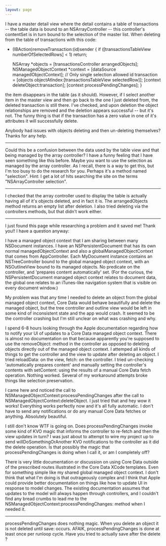 ```yaml
---
layout: page
---
```


I have a master detail view where the detail contains a table of transactions -- the table data is bound to an NSArrayController -- this controller's contentSet is in turn bound to the selection of the master list.  When deleting from the table of transactions with this code:

    
- (IBAction)removeTransaction:(id)sender {
	if ([transactionsTableView numberOfSelectedRows] < 1)
		return;
	
	NSArray *objects = [transactionsController arrangedObjects];
	NSManagedObjectContext *context = [dataSource managedObjectContext]; 
	// Only single selection allowed
	id transaction = [objects objectAtIndex:[transactionsTableView selectedRow]];
	[context deleteObject:transaction];
	[context processPendingChanges];
}


the item disappears in the table (as it should).  However, if I select another item in the master view and then go back to the one I just deleted from, the deleted transaction is still there.  I've checked, and upon deletion the object relationships are removed and the deletion appears successful -- but it's not. The funny thing is that if the transaction has a zero value in one of it's attributes it will successfully delete.

Anybody had issues with objects deleting and then un-deleting themselves?  Thanks for any help.

----



Could this be a confusion between the data used by the table view and that being managed by the array controller? I have a funny feeling that I have seen something like this before. Maybe you want to use the selection as managed by the array controller. As I recall, there is a way to get this, but I'm too busy to do the research for you. Perhaps it's a method named "selection". Hint: I get a lot of hits searching the site on the terms "NSArrayController selection".

----

I checked that the array controller used to display the table is actually having all of it's objects deleted, and in fact it is.  The arrangedObjects method returns an empty list after deletion.  I also tried deleting via the controllers methods, but that didn't work either.

----

I just found this page while researching a problem and it saved me!  Thank you!!  I have a question anyway:

I have a managed object context that I am sharing between many NSDocument instances.  I have an NSPersistentDocument that has its own normal managedObjectContext and also a globalManagedObjectContext that comes from AppController.  Each MyDocument instance contains an NSTreeController bound to the global managed object context, with an NSOutlineView bound to its managed objects.  No predicate on the controller, and 'prepares content automatically' set.  (For the curious, the NSPersistentDocument managed object context relates to document data, the global one relates to an iTunes-like navigation system that is visible on every document window.)

My problem was that any time I needed to delete an object from the global managed object context, Core Data would behave beautifully and delete the managed object, but the tree controller and outline view would be left in some kind of inconsistent state and the app would crash.  It seemed to be the controller crashing but I'm still unclear on what was crashing and why.

I spend 6-8 hours looking through the Apple documentation regarding how to notify your UI of updates to a Core Data managed object context.  There is almost no documentation on that because apparently you're supposed to use the removeObject: method in the controller as opposed to deleting objects directly out of the managed object context.  I attemped all kinds of things to get the controller and the view to update after deleting an object.  I tried reloadData: on the view, fetch: on the controller.  I tried un-checking 'automatically prepares content' and manually setting the controller's contents with setContent: using the results of a manual Core Data fetch operation.  Nothing worked.  Several of my workaround attempts broke things like selection preservation.

I came here and noticed the call to NSManagedObjectContext:processPendingChanges after the call to NSManagedObjectContext:deleteObject.  I just tried that and hey wow it works!  Everything works perfectly now and it's all fully automatic.  I don't have to send any notifications or do any manual Core Data fetches or anything.  Absolutely beautiful.

I still don't know WTF is going on.  Does processPendingChanges invoke some kind of KVO magic that informs the controller to re-fetch and then the view updates in turn?  I was just about to attempt to wire my project up to send willDoSomethingOrAnother KVO notifications to the controller as it did the delete operation.  Is that possibly the magic that processPendingChanges is doing when I call it, or am I completely off?

There is very little documentation or discussion on using Core Data outside of the prescribed routes illustrated in the Core Data XCode templates.  Even for something simple like my shared global managed object context.  I don't think that what I'm doing is that outrageously complex and I think that Apple could provide better documentation on things like how to update UI in response to model changes.  The existing documentation assumes that updates to the model will always happen through controllers, and I couldn't find any bread crumbs to lead me to the NSManagedObjectContext:processPendingChanges: method when I needed it.

----

processPendingChanges does nothing magic. When you delete an object it is not deleted until save: occurs. AFAIK, processPendingChanges is done at least once per runloop cycle. Have you tried to actually save after the delete ?
